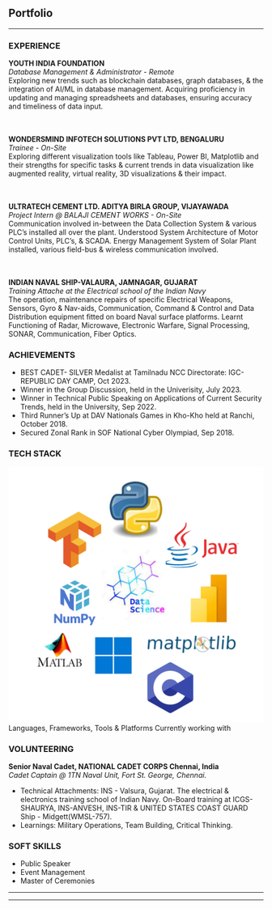 ## Portfolio

---

### EXPERIENCE

**YOUTH INDIA FOUNDATION**
<br>
_Database Management & Administrator - Remote_
<br>
Exploring new trends such as blockchain databases, graph databases, & the integration of AI/ML in
database management. Acquiring proficiency in updating and managing spreadsheets and databases, ensuring accuracy and timeliness of data input.

<br><br>
**WONDERSMIND INFOTECH SOLUTIONS PVT LTD, BENGALURU**
<br>
_Trainee - On-Site_
<br>
Exploring different visualization tools like Tableau, Power BI, Matplotlib and their strengths for specific tasks & current trends in data visualization like augmented reality, virtual reality, 3D visualizations & their impact.

<br><br>
**ULTRATECH CEMENT LTD. ADITYA BIRLA GROUP, VIJAYAWADA**
<br>
_Project Intern @ BALAJI CEMENT WORKS - On-Site_
<br>
Communication involved in-between the Data Collection System & various PLC’s installed all over the plant. Understood System Architecture of Motor Control Units, PLC’s, & SCADA.
Energy Management System of Solar Plant installed, various field-bus & wireless communication involved.

<br><br>
**INDIAN NAVAL SHIP-VALAURA, JAMNAGAR, GUJARAT**
<br>
_Training Attache at the Electrical school of the Indian Navy_
<br>
The operation, maintenance repairs of specific Electrical Weapons, Sensors, Gyro & Nav-aids,
Communication, Command & Control and Data Distribution equipment fitted on board Naval surface platforms.
Learnt Functioning of Radar, Microwave, Electronic Warfare, Signal Processing, SONAR, Communication, Fiber
Optics.


### ACHIEVEMENTS

- BEST CADET- SILVER Medalist at Tamilnadu NCC Directorate: IGC-REPUBLIC DAY CAMP, Oct 2023.
- Winner in the Group Discussion, held in the Univerisity, July 2023.
- Winner in Technical Public Speaking on Applications of Current Security Trends, held in the University, Sep 2022.
- Third Runner’s Up at DAV Nationals Games in Kho-Kho held at Ranchi, October 2018.
- Secured Zonal Rank in SOF National Cyber Olympiad, Sep 2018.

### TECH STACK

<img src="images/Tech Stack.png" alt="Languages & Frameworks">
Languages, Frameworks, Tools & Platforms Currently working with


### VOLUNTEERING

**Senior Naval Cadet, NATIONAL CADET CORPS Chennai, India**
<br>
  _Cadet Captain @ 1TN Naval Unit, Fort St. George, Chennai._
- Technical Attachments: INS - Valsura, Gujarat. The electrical & electronics training school of Indian Navy. On-Board
training at ICGS-SHAURYA, INS-ANVESH, INS-TIR & UNITED STATES COAST GUARD Ship -
Midgett(WMSL-757).
- Learnings: Military Operations, Team Building, Critical Thinking.

### SOFT SKILLS
- Public Speaker
- Event Management
- Master of Ceremonies

---




---

